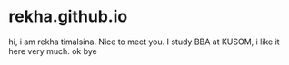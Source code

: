 # rekha.github.io
hi, i am rekha timalsina. Nice to meet you. 
I study BBA at KUSOM, i like it here very much. 
ok bye
